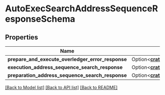 # AutoExecSearchAddressSequenceResponseSchema

## Properties

Name | Type | Description | Notes
------------ | ------------- | ------------- | -------------
**prepare_and_execute_overledger_error_response** | Option<[**crate::models::PrepareAndExecuteOverledgerErrorResponse**](PrepareAndExecuteOverledgerErrorResponse.md)> |  | [optional]
**execution_address_sequence_search_response** | Option<[**crate::models::ExecuteSearchSequenceResponse**](ExecuteSearchSequenceResponse.md)> |  | [optional]
**preparation_address_sequence_search_response** | Option<[**crate::models::PrepareSearchResponseSchema**](PrepareSearchResponseSchema.md)> |  | [optional]

[[Back to Model list]](../README.md#documentation-for-models) [[Back to API list]](../README.md#documentation-for-api-endpoints) [[Back to README]](../README.md)


